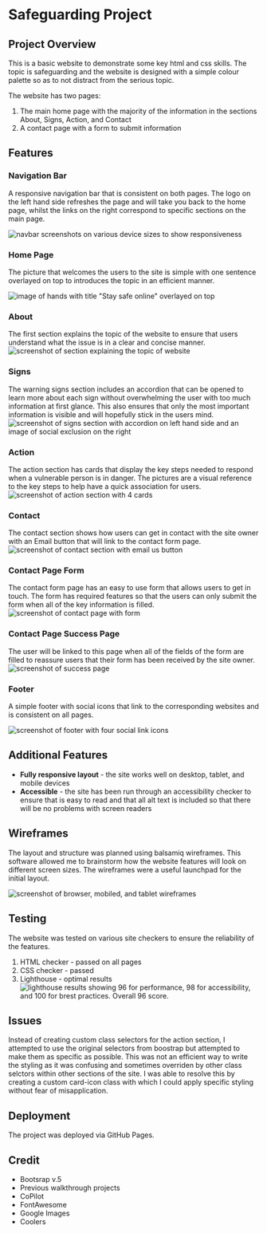 
# Safeguarding Project 
## Project Overview 
This is a basic website to demonstrate some key html and css skills. The topic is safeguarding and the website is designed with a simple colour palette so as to not distract from the serious topic. 

The website has two pages:
1. The main home page with the majority of the information in the sections About, Signs, Action, and Contact
2. A contact page with a form to submit information 


## Features
### Navigation Bar 
A responsive navigation bar that is consistent on both pages. The logo on the left hand side refreshes the page and will take you back to the home page, whilst the links on the right correspond to specific sections on the main page. 

![navbar screenshots on various device sizes to show responsiveness](assets/images/navbar-screenshot-1.jpeg)

### Home Page 
The picture that welcomes the users to the site is simple with one sentence overlayed on top to introduces the topic in an efficient manner. 

![image of hands with title "Stay safe online" overlayed on top](assets/images/hero-image-screenshot.png)

### About 
The first section explains the topic of the website to ensure that users understand what the issue is in a clear and concise manner. 
![screenshot of section explaining the topic of website](assets/images/about-section-screenshot.png)



### Signs 
The warning signs section includes an accordion that can be opened to learn more about each sign without overwhelming the user with too much information at first glance. This also ensures that only the most important information is visible and will hopefully stick in the users mind. 
![screenshot of signs section with accordion on left hand side and an image of social exclusion on the right](assets/images/signs-section-screenshot.png)


### Action 
The action section has cards that display the key steps needed to respond when a vulnerable person is in danger. The pictures are a visual reference to the key steps to help have a quick association for users. 
![screenshot of action section with 4 cards](assets/images/action-section-screenshot.png)

### Contact
The contact section shows how users can get in contact with the site owner with an Email button that will link to the contact form page. 
![screenshot of contact section with email us button](assets/images/contact-section-screenshot.png)

### Contact Page Form
The contact form page has an easy to use form that allows users to get in touch. The form has required features so that the users can only submit the form when all of the key information is filled. 
![screenshot of contact page with form](assets/images/contact-page-screenshot.png)



### Contact Page Success Page 
The user will be linked to this page when all of the fields of the form are filled to reassure users that their form has been received by the site owner.
![screenshot of success page](assets/images/success-page-screenshot.png)



### Footer 
A simple footer with social icons that link to the corresponding websites and is consistent on all pages. 

![screenshot of footer with four social link icons](assets/images/footer-screenshot.png)



## Additional Features 
- **Fully responsive layout** - the site works well on desktop, tablet, and mobile devices 
- **Accessible** - the site has been run through an accessibility checker to ensure that is easy to read and that all alt text is included so that there will be no problems with screen readers

## Wireframes 
The layout and structure was planned using balsamiq wireframes. This software allowed me to brainstorm how the website features will look on different screen sizes. The wireframes were a useful launchpad for the initial layout. 

![screenshot of browser, mobiled, and tablet wireframes](assets/images/wireframes.png)

## Testing 
The website was tested on various site checkers to ensure the reliability of the features. 

1. HTML checker - passed on all pages
2. CSS checker - passed 
3. Lighthouse - optimal results
![lighthouse results showing 96 for performance, 98 for accessibility, and 100 for brest practices. Overall 96 score.](assets/images/lighthouse-result-safeguarding-project.png)

## Issues 
Instead of creating custom class selectors for the action section, I attempted to use the original selectors from boostrap but attempted to make them as specific as possible. This was not an efficient way to write the styling as it was confusing and sometimes overriden by other class selctors within other sections of the site. I was able to resolve this by creating a custom card-icon class with which I could apply specific styling without fear of misapplication.


## Deployment
The project was deployed via GitHub Pages.

## Credit 
- Bootsrap v.5 
- Previous walkthrough projects 
- CoPilot 
- FontAwesome
- Google Images
- Coolers